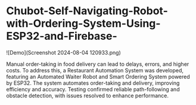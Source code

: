# Chubot-Self-Navigating-Robot-with-Ordering-System-Using-ESP32-and-Firebase-


![Demo](Screenshot 2024-08-04 120933.png)

Manual order-taking in food delivery can lead to delays, errors, and higher costs. To address this, a Restaurant Automation System was developed, featuring an Automated Waiter Robot and Smart Ordering System powered by ESP32. The system automates order-taking and delivery, improving efficiency and accuracy. Testing confirmed reliable path-following and obstacle detection, with issues resolved to enhance performance.
